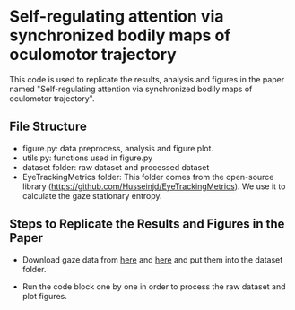 # Self-regulating attention via synchronized bodily maps of oculomotor trajectory

This code is used to replicate the results, analysis and figures in the paper named "Self-regulating attention via synchronized bodily maps of oculomotor trajectory". 

## File Structure

- figure.py: data preprocess, analysis and figure plot.
- utils.py: functions used in figure.py
- dataset folder: raw dataset and processed dataset
- EyeTrackingMetrics folder: This folder comes from the open-source library (https://github.com/Husseinjd/EyeTrackingMetrics). We use it to calculate the gaze stationary entropy.

## Steps to Replicate the Results and Figures in the Paper

- Download gaze data from [here](https://drive.google.com/file/d/15nFU209As_d3IHG9erc7IfIu_Bdjwd-7/view?usp=sharing) and [here](https://drive.google.com/file/d/1zOsSbQPnWU-mQOlOUGsJ5Da9KZu0t2ZO/view?usp=sharing) and put them into the dataset folder.

- Run the code block one by one in order to process the raw dataset and plot figures.






